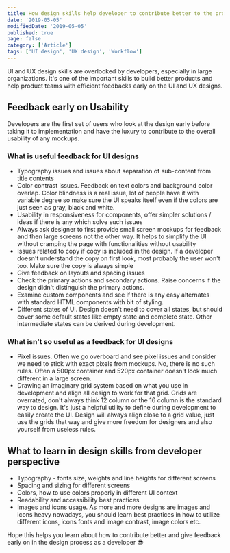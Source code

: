 ```yaml
---
title: How design skills help developer to contribute better to the products
date: '2019-05-05'
modifiedDate: '2019-05-05'
published: true
page: false
category: ['Article']
tags: ['UI design', 'UX design', 'Workflow']
---
```


UI and UX design skills are overlooked by developers, especially in large organizations. It's one of the important skills to build better products and help product teams with efficient feedbacks early on the UI and UX designs.

## Feedback early on Usability

Developers are the first set of users who look at the design early before taking it to implementation and have the luxury to contribute to the overall usability of any mockups.

### What is useful feedback for UI designs

- Typography issues and issues about separation of sub-content from title contents
- Color contrast issues. Feedback on text colors and background color overlap. Color blindness is a real issue, lot of people have it with variable degree so make sure the UI speaks itself even if the colors are just seen as gray, black and white.
- Usability in responsiveness for components, offer simpler solutions / ideas if there is any which solve such issues
- Always ask designer to first provide small screen mockups for feedback and then large screens not the other way. It helps to simplify the UI without cramping the page with functionalities without usability
- Issues related to copy if copy is included in the design. If a developer doesn't understand the copy on first look, most probably the user won't too. Make sure the copy is always simple
- Give feedback on layouts and spacing issues
- Check the primary actions and secondary actions. Raise concerns if the design didn't distinguish the primary actions.
- Examine custom components and see if there is any easy alternates with standard HTML components with bit of styling.
- Different states of UI. Design doesn't need to cover all states, but should cover some default states like empty state and complete state. Other intermediate states can be derived during development.

### What isn't so useful as a feedback for UI designs

- Pixel issues. Often we go overboard and see pixel issues and consider we need to stick with exact pixels from mockups. No, there is no such rules. Often a 500px container and 520px container doesn't look much different in a large screen.
- Drawing an imaginary grid system based on what you use in development and align all design to work for that grid. Grids are overrated, don't always think 12 column or the 16 column is the standard way to design. It's just a helpful utility to define during development to easily create the UI. Design will always align close to a grid value, just use the grids that way and give more freedom for designers and also yourself from useless rules.

## What to learn in design skills from developer perspective

- Typography - fonts size, weights and line heights for different screens
- Spacing and sizing for different screens
- Colors, how to use colors properly in different UI context
- Readability and accessibility best practices
- Images and icons usage. As more and more designs are images and icons heavy nowadays, you should learn best practices in how to utilize different icons, icons fonts and image contrast, image colors etc.

Hope this helps you learn about how to contribute better and give feedback early on in the design process as a developer 😎
